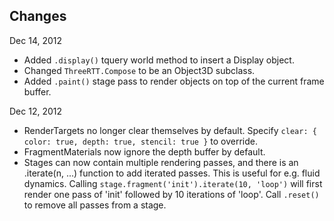 Changes
-------

Dec 14, 2012

* Added `.display()` tquery world method to insert a Display object.
* Changed `ThreeRTT.Compose` to be an Object3D subclass.
* Added `.paint()` stage pass to render objects on top of the current frame buffer.

Dec 12, 2012

* RenderTargets no longer clear themselves by default. Specify `clear: { color: true, depth: true, stencil: true }` to override.
* FragmentMaterials now ignore the depth buffer by default.
* Stages can now contain multiple rendering passes, and there is an .iterate(n, ...) function to add iterated passes. This is useful for e.g. fluid dynamics. Calling `stage.fragment('init').iterate(10, 'loop')` will first render one pass of 'init' followed by 10 iterations of 'loop'. Call `.reset()` to remove all passes from a stage.